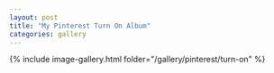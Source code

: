 ```yaml
---
layout: post
title: "My Pinterest Turn On Album"
categories: gallery
---
```


{% include image-gallery.html folder="/gallery/pinterest/turn-on" %}

